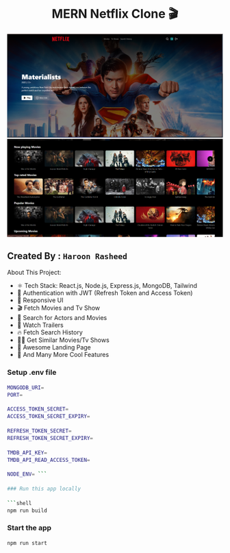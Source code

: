 <h1 align="center">MERN Netflix Clone 🎬</h1>

![Demo App](/frontend/public/supermanHeroPage.png)
![Demo App](/frontend/public/ScrollSection.png)

## Created By : `Haroon Rasheed`


About This Project:

-   ⚛️ Tech Stack: React.js, Node.js, Express.js, MongoDB, Tailwind
-   🔐 Authentication with JWT (Refresh Token and Access Token)
-   📱 Responsive UI
-   🎬 Fetch Movies and Tv Show
-   🔎 Search for Actors and Movies
-   🎥 Watch Trailers
-   🔥 Fetch Search History
-   🐱‍👤 Get Similar Movies/Tv Shows
-   💙 Awesome Landing Page
-   🚀 And Many More Cool Features

### Setup .env file

```bash
MONGODB_URI=
PORT= 

ACCESS_TOKEN_SECRET=
ACCESS_TOKEN_SECRET_EXPIRY=

REFRESH_TOKEN_SECRET=
REFRESH_TOKEN_SECRET_EXPIRY=

TMDB_API_KEY=
TMDB_API_READ_ACCESS_TOKEN=

NODE_ENV= ```

### Run this app locally

```shell
npm run build
```

### Start the app

```shell
npm run start
```

